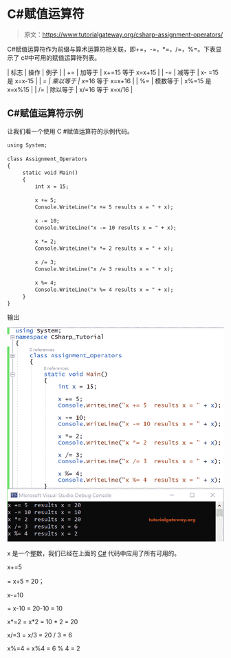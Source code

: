 # C#赋值运算符

> 原文：<https://www.tutorialgateway.org/csharp-assignment-operators/>

C#赋值运算符作为前缀与算术运算符相关联，即+=，-=，*=，/=，%=。下表显示了 c#中可用的赋值运算符列表。

| 标志 | 操作 | 例子 |
| += | 加等于 | x+=15 等于 x=x+15 |
| -= | 减等于 | x- =15 是 x=x-15 |
| *= | 乘以等于 | x*=16 等于 x=x+16 |
| %= | 模数等于 | x%=15 是 x=x%15 |
| /= | 除以等于 | x/=16 等于 x=x/16 |

## C#赋值运算符示例

让我们看一个使用 C #赋值运算符的示例代码。

```
using System;

class Assignment_Operators
{
     static void Main()
     {
         int x = 15;

         x += 5;
         Console.WriteLine("x += 5 results x = " + x);

         x -= 10;
         Console.WriteLine("x -= 10 results x = " + x);

         x *= 2;
         Console.WriteLine("x *= 2 results x = " + x);

         x /= 3;
         Console.WriteLine("x /= 3 results x = " + x);

         x %= 4;
         Console.WriteLine("x %= 4 results x = " + x);
     }
}
```

输出

![C# Assignment Operators 1](img/4e4f18fd2fc492be311cca3cf7d2a490.png)

x 是一个整数，我们已经在上面的 [C#](https://www.tutorialgateway.org/csharp-tutorial/) 代码中应用了所有可用的。

x+=5

= x+5 = 20；

x-=10

= x-10 = 20-10 = 10

x*=2
= x*2 = 10 * 2 = 20

x/=3
= x/3 = 20 / 3 = 6

x%=4
= x%4 = 6 % 4 = 2